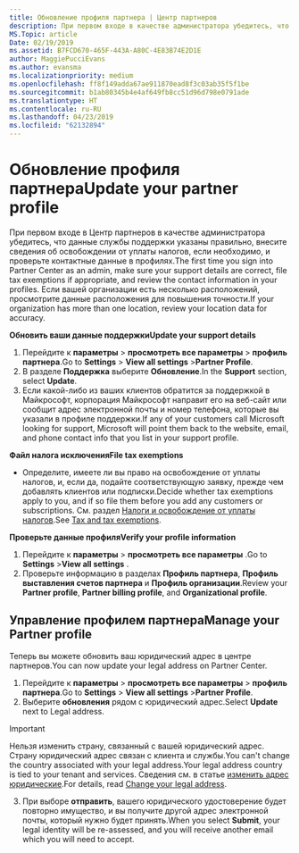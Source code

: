 ```yaml
---
title: Обновление профиля партнера | Центр партнеров
description: При первом входе в качестве администратора убедитесь, что данные службы поддержки указаны правильно, внесите сведения об освобождении от уплаты налогов, если необходимо, и проверьте контактные данные в профилях.
MS.Topic: article
Date: 02/19/2019
ms.assetid: B7FCD670-465F-443A-A80C-4E83B74E2D1E
author: MaggiePucciEvans
ms.author: evansma
ms.localizationpriority: medium
ms.openlocfilehash: ff8f149adda67ae911870ead8f3c03ab35f5f1be
ms.sourcegitcommit: b1ab80345b4e4af649fb8cc51d96d798e0791ade
ms.translationtype: HT
ms.contentlocale: ru-RU
ms.lasthandoff: 04/23/2019
ms.locfileid: "62132894"
---
```

# <a name="update-your-partner-profile"></a><span data-ttu-id="cca2b-103">Обновление профиля партнера</span><span class="sxs-lookup"><span data-stu-id="cca2b-103">Update your partner profile</span></span>


<span data-ttu-id="cca2b-104">При первом входе в Центр партнеров в качестве администратора убедитесь, что данные службы поддержки указаны правильно, внесите сведения об освобождении от уплаты налогов, если необходимо, и проверьте контактные данные в профилях.</span><span class="sxs-lookup"><span data-stu-id="cca2b-104">The first time you sign into Partner Center as an admin, make sure your support details are correct, file tax exemptions if appropriate, and review the contact information in your profiles.</span></span> <span data-ttu-id="cca2b-105">Если вашей организации есть несколько расположений, просмотрите данные расположения для повышения точности.</span><span class="sxs-lookup"><span data-stu-id="cca2b-105">If your organization has more than one location, review your location data for accuracy.</span></span>

<span data-ttu-id="cca2b-106">**Обновить ваши данные поддержки**</span><span class="sxs-lookup"><span data-stu-id="cca2b-106">**Update your support details**</span></span>

1.  <span data-ttu-id="cca2b-107">Перейдите к **параметры** &gt; **просмотреть все параметры** &gt; **профиль партнера**.</span><span class="sxs-lookup"><span data-stu-id="cca2b-107">Go to **Settings** &gt; **View all settings** &gt;**Partner Profile**.</span></span>
2.  <span data-ttu-id="cca2b-108">В разделе **Поддержка** выберите **Обновление**.</span><span class="sxs-lookup"><span data-stu-id="cca2b-108">In the **Support** section, select **Update**.</span></span>
3.  <span data-ttu-id="cca2b-109">Если какой-либо из ваших клиентов обратится за поддержкой в Майкрософт, корпорация Майкрософт направит его на веб-сайт или сообщит адрес электронной почты и номер телефона, которые вы указали в профиле поддержки.</span><span class="sxs-lookup"><span data-stu-id="cca2b-109">If any of your customers call Microsoft looking for support, Microsoft will point them back to the website, email, and phone contact info that you list in your support profile.</span></span>

<span data-ttu-id="cca2b-110">**Файл налога исключения**</span><span class="sxs-lookup"><span data-stu-id="cca2b-110">**File tax exemptions**</span></span>

-   <span data-ttu-id="cca2b-111">Определите, имеете ли вы право на освобождение от уплаты налогов, и, если да, подайте соответствующую заявку, прежде чем добавлять клиентов или подписки.</span><span class="sxs-lookup"><span data-stu-id="cca2b-111">Decide whether tax exemptions apply to you, and if so file them before you add any customers or subscriptions.</span></span> <span data-ttu-id="cca2b-112">См. раздел [Налоги и освобождение от уплаты налогов](tax-and-tax-exemptions.md).</span><span class="sxs-lookup"><span data-stu-id="cca2b-112">See [Tax and tax exemptions](tax-and-tax-exemptions.md).</span></span>

<span data-ttu-id="cca2b-113">**Проверьте данные профиля**</span><span class="sxs-lookup"><span data-stu-id="cca2b-113">**Verify your profile information**</span></span>

1.  <span data-ttu-id="cca2b-114">Перейдите к **параметры** &gt; **просмотреть все параметры** .</span><span class="sxs-lookup"><span data-stu-id="cca2b-114">Go to **Settings** &gt;**View all settings** .</span></span> 
2.  <span data-ttu-id="cca2b-115">Проверьте информацию в разделах **Профиль партнера**, **Профиль выставления счетов партнера** и **Профиль организации**.</span><span class="sxs-lookup"><span data-stu-id="cca2b-115">Review your **Partner profile**, **Partner billing profile**, and **Organizational profile**.</span></span>

## <a name="manage-your-partner-profile"></a><span data-ttu-id="cca2b-116">Управление профилем партнера</span><span class="sxs-lookup"><span data-stu-id="cca2b-116">Manage your Partner profile</span></span> 

<span data-ttu-id="cca2b-117">Теперь вы можете обновить ваш юридический адрес в центре партнеров.</span><span class="sxs-lookup"><span data-stu-id="cca2b-117">You can now update your legal address on Partner Center.</span></span>

1. <span data-ttu-id="cca2b-118">Перейдите к **параметры** &gt; **просмотреть все параметры** &gt; **профиль партнера**.</span><span class="sxs-lookup"><span data-stu-id="cca2b-118">Go to **Settings** &gt; **View all settings** &gt;**Partner Profile**.</span></span>
2. <span data-ttu-id="cca2b-119">Выберите **обновления** рядом с юридический адрес.</span><span class="sxs-lookup"><span data-stu-id="cca2b-119">Select **Update** next to Legal address.</span></span> 

>[!Important]
><span data-ttu-id="cca2b-120">Нельзя изменить страну, связанный с вашей юридический адрес. Страну юридический адрес связан с клиента и службы.</span><span class="sxs-lookup"><span data-stu-id="cca2b-120">You can't change the country associated with your legal address.Your legal address country is tied to your tenant and services.</span></span> <span data-ttu-id="cca2b-121">Сведения см. в статье [изменить адрес юридические](https://docs.microsoft.com/office365/admin/manage/change-address-contact-and-more?view=o365-worldwide).</span><span class="sxs-lookup"><span data-stu-id="cca2b-121">For details, read [Change your legal address](https://docs.microsoft.com/office365/admin/manage/change-address-contact-and-more?view=o365-worldwide).</span></span>

3. <span data-ttu-id="cca2b-122">При выборе **отправить**, вашего юридического удостоверение будет повторно имущество, и вы получите другой адрес электронной почты, который нужно будет принять.</span><span class="sxs-lookup"><span data-stu-id="cca2b-122">When you select **Submit**, your legal identity will be re-assessed, and you will receive another email which you will need to accept.</span></span>



 



